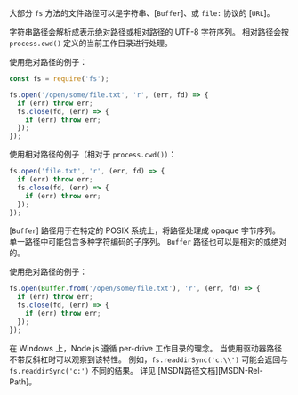 
大部分 `fs` 方法的文件路径可以是字符串、[`Buffer`]、或 `file:` 协议的 [`URL`]。

字符串路径会解析成表示绝对路径或相对路径的 UTF-8 字符序列。
相对路径会按 `process.cwd()` 定义的当前工作目录进行处理。

使用绝对路径的例子：

```js
const fs = require('fs');

fs.open('/open/some/file.txt', 'r', (err, fd) => {
  if (err) throw err;
  fs.close(fd, (err) => {
    if (err) throw err;
  });
});
```

使用相对路径的例子（相对于 `process.cwd()`）：

```js
fs.open('file.txt', 'r', (err, fd) => {
  if (err) throw err;
  fs.close(fd, (err) => {
    if (err) throw err;
  });
});
```

[`Buffer`] 路径用于在特定的 POSIX 系统上，将路径处理成 opaque 字节序列。
单一路径中可能包含多种字符编码的子序列。
`Buffer` 路径也可以是相对的或绝对的。

使用绝对路径的例子：

```js
fs.open(Buffer.from('/open/some/file.txt'), 'r', (err, fd) => {
  if (err) throw err;
  fs.close(fd, (err) => {
    if (err) throw err;
  });
});
```

在 Windows 上，Node.js 遵循 per-drive 工作目录的理念。
当使用驱动器路径不带反斜杠时可以观察到该特性。
例如，`fs.readdirSync('c:\\')` 可能会返回与 `fs.readdirSync('c:')` 不同的结果。
详见 [MSDN路径文档][MSDN-Rel-Path]。

